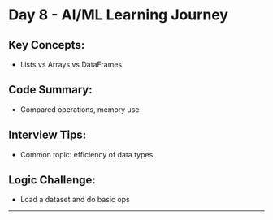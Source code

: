# Day 8 - AI/ML Learning Journey

## Key Concepts:
- Lists vs Arrays vs DataFrames

## Code Summary:
- Compared operations, memory use

## Interview Tips:
- Common topic: efficiency of data types

## Logic Challenge:
- Load a dataset and do basic ops

---
